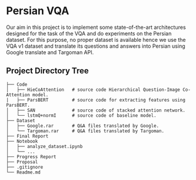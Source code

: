 # Persian VQA
Our aim in this project is to implement some state-of-the-art architectures designed for the task of the VQA and do experiments on the Persian dataset. For this purpose, no proper dataset is available hence we use the VQA v1 dataset and translate its questions and answers into Persian using Google translate and Targoman API.

## Project Directory Tree
```
├── Code 
│   ├── HieCoAttention   # source code Hierarchical Question-Image Co-Attention model.
|   ├── ParsBERT         # source code for extracting features using ParsBERT.
│   ├── SAN              # source code of stacked attention network.
│   └── lstmQ+normI      # source code of baseline model.
├── Dataset 
│   ├── Google.rar       # Q&A files translated by Google.
│   └── Targoman.rar     # Q&A files translated by Targoman.
├── Final Report 
├── Notebook 
│   ├── analyze_dataset.ipynb
│   └── ...
├── Progress Report
├── Proposal
├── .gitignore
└── Readme.md
```

